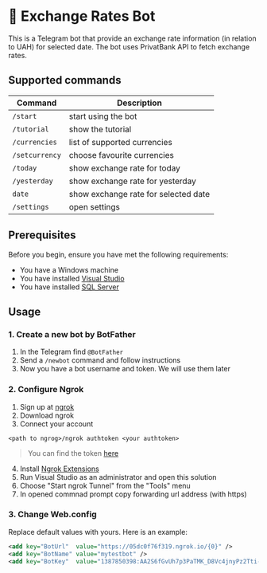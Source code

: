 # 🤖 Exchange Rates Bot
This is a Telegram bot that provide an exchange rate information (in relation to UAH) for selected date. The bot uses PrivatBank API to fetch exchange rates.

## Supported commands
| Command | Description|
| ------- | ----------|
|`/start`|start using the bot|
|`/tutorial`|show the tutorial|
|`/currencies`|list of supported currencies|
|`/setcurrency`|choose favourite currencies|
|`/today`|show exchange rate for today|
|`/yesterday`|show exchange rate for yesterday|
|`date`|show exchange rate for selected date|
|`/settings`|open settings|


## Prerequisites
Before you begin, ensure you have met the following requirements:

* You have a Windows machine
* You have installed [Visual Studio](https://visualstudio.microsoft.com/)
* You have installed [SQL Server](https://www.microsoft.com/en-us/sql-server/sql-server-downloads)

## Usage
### 1. Create a new bot by **BotFather**
1. In the Telegram find `@BotFather`
2. Send a `/newbot` command and follow instructions
3. Now you have a bot username and token. We will use them later

### 2. Configure **Ngrok**
1. Sign up at [ngrok](https://ngrok.com/)
2. Download ngrok
3. Connect your account
```
<path to ngrog>/ngrok authtoken <your authtoken>
```
> You can find the token [here](https://dashboard.ngrok.com/auth/your-authtoken)
4. Install [Ngrok Extensions](https://marketplace.visualstudio.com/items?itemName=DavidProthero.NgrokExtensions)
5. Run Visual Studio as an administrator and open this solution
6. Choose "Start ngrok Tunnel" from the "Tools" menu
7. In opened commnad prompt copy forwarding url address (with https)

### 3. Change **Web.config**
Replace default values with yours. Here is an example:
```xml
<add key="BotUrl"  value="https://05dc0f76f319.ngrok.io/{0}" />
<add key="BotName" value="mytestbot" />
<add key="BotKey"  value="1387850398:AA2S6fGvUh7p3PaTMK_D8Vc4jnyPz2Tti-4" />
